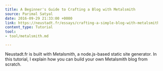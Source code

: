 ```yaml
---
title: A Beginner's Guide to Crafting a Blog with Metalsmith
source: Parimal Satyal
date: 2016-09-29 21:33:00 +0000
link: https://neustadt.fr/essays/crafting-a-simple-blog-with-metalsmith/
content_type: Tutorial
tool:
- tool/metalsmith.md

---
```

Neustadt.fr is built with Metalsmith, a node.js-based static site generator. In this tutorial, I explain how you can build your own Metalsmith blog from scratch.





